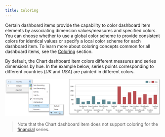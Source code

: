 ```yaml
---
title: Coloring
---
```

Certain dashboard items provide the capability to color dashboard item elements by associating dimension values/measures and specified colors. You can choose whether to use a global color scheme to provide consistent colors for identical values or specify a local color scheme for each dashboard item. To learn more about coloring concepts common for all dashboard items, see the [Coloring](../../../../../dashboard-for-desktop/articles/dashboard-designer/appearance-customization/coloring.md) section.

By default, the Chart dashboard item colors different measures and series dimensions by hue. In the example below, series points corresponding to different countries (_UK_ and _USA_) are painted in different colors.

![Coloring_DimensionColorByItem](../../../../images/Img25374.png)

> Note that the Chart dashboard item does not support coloring for the [financial](../../../../../dashboard-for-desktop/articles/dashboard-designer/designing-dashboard-items/chart/series/financial-series.md) series.